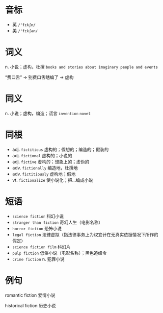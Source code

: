 # 音标

- 英 `/'fɪkʃn/`
- 美 `/'fɪkʃən/`

# 词义

n. 小说；虚构，杜撰
`books and stories about imaginary people and events`



“费口舌” → 别费口舌瞎编了 → 虚构

# 同义

n. 小说；虚构，编造；谎言
`invention` `novel`

# 同根

- adj. `fictitious` 虚构的；假想的；编造的；假装的
- adj. `fictional` 虚构的；小说的
- adj. `fictive` 虚构的；想象上的；虚伪的
- adv. `fictionally` 编造地，杜撰地
- adv. `fictitiously` 虚构地；假地
- vt. `fictionalize` 使小说化；把…编成小说

# 短语

- `science fiction` 科幻小说
- `stranger than fiction` 奇幻人生（电影名称）
- `horror fiction` 恐怖小说
- `legal fiction` 法律虚拟（指法律事务上为权宜计在无真实依据情况下所作的假定）
- `science fiction film` 科幻片
- `pulp fiction` 低俗小说（电影名称）；黑色追缉令
- `crime fiction` n. 犯罪小说

# 例句

romantic fiction
爱情小说

historical fiction
历史小说


